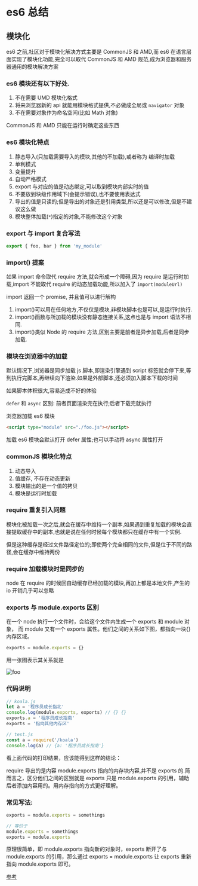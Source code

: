 # es6 总结

## 模块化

es6 之前,社区对于模块化解决方式主要是 CommonJS 和 AMD,而 es6 在语言层面实现了模块化功能,完全可以取代 CommonJS 和 AMD 规范,成为浏览器和服务器通用的模块解决方案

### es6 模块还有以下好处.

1. 不在需要 UMD 模块化格式
2. 将来浏览器新的 api 就能用模块格式提供,不必做成全局或 `navigator` 对象
3. 不在需要对象作为命名空间(比如 Math 对象)

CommonJS 和 AMD 只能在运行时确定这些东西

### es6 模块化特点

1. 静态导入(只加载需要导入的模块,其他的不加载),或者称为 编译时加载
2. 单利模式
3. 变量提升
4. 自动严格模式
5. export 与对应的值是动态绑定,可以取到模块内部实时的值
6. 不要放到块级作用域下(会提示错误),也不要使用表达式
7. 导出的值是只读的;但是导出的对象还是引用类型,所以还是可以修改,但是不建议这么做
8. 模块整体加载(`*`)指定的对象,不能修改这个对象

### export 与 import 复合写法

```js
export { foo, bar } from 'my_module'
```

### import() 提案

如果 import 命令取代 require 方法,就会形成一个障碍,因为 require 是运行时加载,import 不能取代 require 的动态加载功能,所以加入了 `import(moduleUrl)`

import 返回一个 promise, 并且值可以进行解构

1. import()可以用在任何地方,不仅仅是模块,非模块脚本也是可以,是运行时执行.
2. import()函数与所加载的模块没有静态连接关系,这点也是与 import 语法不相同.
3. import()类似 Node 的 require 方法,区别主要是前者是异步加载,后者是同步加载.

### 模块在浏览器中的加载

默认情况下,浏览器是同步加载 js 脚本,即渲染引擎遇到 script 标签就会停下来,等到执行完脚本,再继续向下渲染.如果是外部脚本,还必须加入脚本下载的时间

如果脚本体积很大,容易造成不好的体验

`defer` 和 `async` 区别: 前者页面渲染完在执行;后者下载完就执行

浏览器加载 es6 模块

```html
<script type="module" src="./foo.js"></script>
```

加载 es6 模块会默认打开 defer 属性;也可以手动将 async 属性打开

### commonJS 模块化特点

1. 动态导入
2. 值缓存, 不存在动态更新
3. 模块输出的是一个值的拷贝
4. 模块是运行时加载

### require 重复引入问题

模块化被加载一次之后,就会在缓存中维持一个副本,如果遇到重复加载的模块会直接提取缓存中的副本,也就是说在任何时候每个模块都只在缓存中有一个实例.

但是这种缓存是经过文件路径定位的;即使两个完全相同的文件,但是位于不同的路径,会在缓存中维持两份

### require 加载模块时是同步的

node 在 require 的时候回自动缓存已经加载的模块,再加上都是本地文件,产生的 io 开销几乎可以忽略

### exports 与 module.exports 区别

在一个 node 执行一个文件时，会给这个文件内生成一个 exports 和 module 对象， 而 module 又有一个 exports 属性。他们之间的关系如下图，都指向一块{}内存区域。

```js
exports = module.exports = {}
```

用一张图表示其关系就是

<img :src="$withBase('/images/face/es6-01.webp')" alt="foo">

### 代码说明

```js
// koala.js
let a = '程序员成长指北'
console.log(module.exports, exports) // {} {}
exports.a = '程序员成长指南'
exports = '指向其他内存区'

// test.js
const a = require('/koala')
console.log(a) // {a: '程序员成长指南'}
```

看上面代码的打印结果，应该能得到这样的结论：

require 导出的是内容 module.exports 指向的内存块内容,并不是 exports 的.简而言之，区分他们之间的区别就是 exports 只是 module.exports 的引用，辅助后者添加内容用的。用内存指向的方式更好理解。

### 常见写法:

```js
exports = module.exports = somethings

// 等价于
module.exports = somethings
exports = module.exports
```

原理很简单，即 module.exports 指向新的对象时，exports 断开了与 module.exports 的引用，那么通过 exports = module.exports 让 exports 重新指向 module.exports 即可。

[参考](https://juejin.im/post/5d5639c7e51d453b5c1218b4?utm_source=gold_browser_extension)
